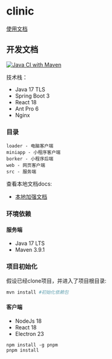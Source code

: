 # clinic

[使用文档](docs/useage.md)

## 开发文档

[![Java CI with Maven](https://github.com/chuihairu/clinic/actions/workflows/maven.yml/badge.svg)](https://github.com/chuihairu/clinic/actions/workflows/maven.yml)

技术栈： 
- Java 17 TLS
- Spring Boot 3 
- React 18
- Ant Pro 6
- Nginx

### 目录

```
loader - 电脑客户端
miniapp - 小程序客户端
borker - 小程序后端
web - 网页客户端
src - 服务端
```


查看本地文档docs:

- [本地加强文档](http://127.0.0.1:2347/doc.html)
### 环境依赖

#### 服务端

- Java 17 LTS
- Maven 3.9.1

### 项目初始化

假设已经clone项目，并进入了项目根目录:

```bash
mvn install #初始化依赖包
```

#### 客户端

- NodeJs 18
- React 18
- Electron 23

```
npm install -g pnpm
pnpm install
```









